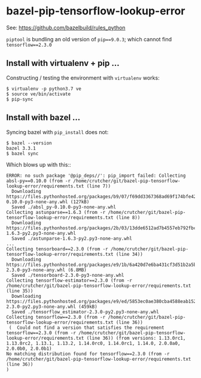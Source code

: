 # bazel-pip-tensorflow-lookup-error

See: https://github.com/bazelbuild/rules_python

`piptool` is bundling an old version of `pip==9.0.3`; which cannot find `tensorflow==2.3.0`

## Install with virtualenv + pip ...

Constructing / testing the environment with `virtualenv` works:

    $ virtualenv -p python3.7 ve
    $ source ve/bin/activate
    $ pip-sync


## Install with bazel ...

Syncing bazel with `pip_install` does not:

    $ bazel --version
    bazel 3.3.1
    $ bazel sync

Which blows up with this::

    ERROR: no such package '@pip_deps//': pip_import failed: Collecting absl-py==0.10.0 (from -r /home/crutcher/git/bazel-pip-tensorflow-lookup-error/requirements.txt (line 7))
      Downloading https://files.pythonhosted.org/packages/b9/07/f69dd3367368ad69f174bfe426a973651412ec11d48ec05c000f19fe0561/absl_py-0.10.0-py3-none-any.whl (127kB)
      Saved ./absl_py-0.10.0-py3-none-any.whl
    Collecting astunparse==1.6.3 (from -r /home/crutcher/git/bazel-pip-tensorflow-lookup-error/requirements.txt (line 8))
      Downloading https://files.pythonhosted.org/packages/2b/03/13dde6512ad7b4557eb792fbcf0c653af6076b81e5941d36ec61f7ce6028/astunparse-1.6.3-py2.py3-none-any.whl
      Saved ./astunparse-1.6.3-py2.py3-none-any.whl
    ...
    Collecting tensorboard==2.3.0 (from -r /home/crutcher/git/bazel-pip-tensorflow-lookup-error/requirements.txt (line 34))
      Downloading https://files.pythonhosted.org/packages/e9/1b/6a420d7e6ba431cf3d51b2a5bfa06a958c4141e3189385963dc7f6fbffb6/tensorboard-2.3.0-py3-none-any.whl (6.8MB)
      Saved ./tensorboard-2.3.0-py3-none-any.whl
    Collecting tensorflow-estimator==2.3.0 (from -r /home/crutcher/git/bazel-pip-tensorflow-lookup-error/requirements.txt (line 35))
      Downloading https://files.pythonhosted.org/packages/e9/ed/5853ec0ae380cba4588eab1524e18ece1583b65f7ae0e97321f5ff9dfd60/tensorflow_estimator-2.3.0-py2.py3-none-any.whl (459kB)
      Saved ./tensorflow_estimator-2.3.0-py2.py3-none-any.whl
    Collecting tensorflow==2.3.0 (from -r /home/crutcher/git/bazel-pip-tensorflow-lookup-error/requirements.txt (line 36))
     (  Could not find a version that satisfies the requirement tensorflow==2.3.0 (from -r /home/crutcher/git/bazel-pip-tensorflow-lookup-error/requirements.txt (line 36)) (from versions: 1.13.0rc1, 1.13.0rc2, 1.13.1, 1.13.2, 1.14.0rc0, 1.14.0rc1, 1.14.0, 2.0.0a0, 2.0.0b0, 2.0.0b1)
    No matching distribution found for tensorflow==2.3.0 (from -r /home/crutcher/git/bazel-pip-tensorflow-lookup-error/requirements.txt (line 36))
    )
    
    
        
